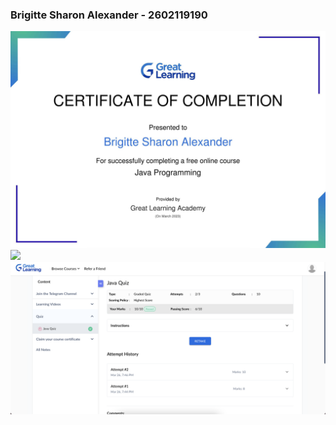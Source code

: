 ### Brigitte Sharon Alexander - 2602119190
<img src="./Certificate1.png" width="620">
<img src="./Hackerrank_Certificate.png" width="620">
<img src="./Quiz_Result.png" width="620">
